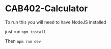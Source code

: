 # CAB402-Calculator

To run this you will need to have NodeJS installed

just run `npm install` 

Then `npm run dev`